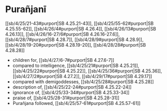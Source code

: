 # Purañjanī

[[sb/4/25/21-43#purport|SB 4.25.21-43]], [[sb/4/25/55-62#purport|SB 4.25.55-62]], [[sb/4/26/4#purport|SB 4.26.4]], [[sb/4/26/13#purport|SB 4.26.13]], [[sb/4/26/16-27/6#purport|SB 4.26.16-27.6]], [[sb/4/28/7#purport|SB 4.28.7]], [[sb/4/28/9#purport|SB 4.28.9]], [[sb/4/28/19-20#purport|SB 4.28.19-20]], [[sb/4/28/28#purport|SB 4.28.28]]

* children for, [[sb/4/27/6-7#purport|SB 4.27.6-7]]
* compared to intelligence, [[sb/4/25/21#purport|SB 4.25.21]], [[sb/4/25/22#purport|SB 4.25.22]], [[sb/4/25/36#purport|SB 4.25.36]], [[sb/4/27/2#purport|SB 4.27.2]], [[sb/4/29/17#purport|SB 4.29.17]]
* compared with demigoddesses, [[sb/4/25/28#purport|SB 4.25.28]]
* description of, [[sb/4/25/22-24#purport|SB 4.25.22-24]]
* ignorance of, [[sb/4/25/33-34#purport|SB 4.25.33-34]]
* praise of, [[sb/4/25/28-31#purport|SB 4.25.28-31]]
* Purañjana followed, [[sb/4/25/57-61#purport|SB 4.25.57-61]]
